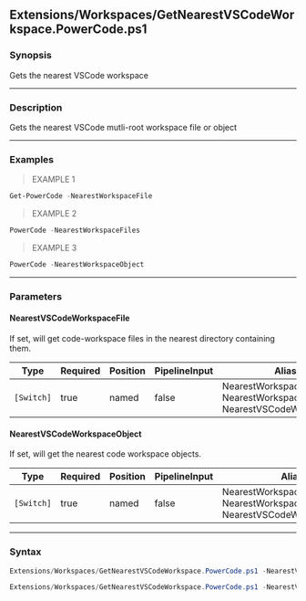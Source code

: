 Extensions/Workspaces/GetNearestVSCodeWorkspace.PowerCode.ps1
-------------------------------------------------------------




### Synopsis
Gets the nearest VSCode workspace



---


### Description

Gets the nearest VSCode mutli-root workspace file or object



---


### Examples
> EXAMPLE 1

```PowerShell
Get-PowerCode -NearestWorkspaceFile
```
> EXAMPLE 2

```PowerShell
PowerCode -NearestWorkspaceFiles
```
> EXAMPLE 3

```PowerShell
PowerCode -NearestWorkspaceObject
```


---


### Parameters
#### **NearestVSCodeWorkspaceFile**

If set, will get code-workspace files in the nearest directory containing them.






|Type      |Required|Position|PipelineInput|Aliases                                                                       |
|----------|--------|--------|-------------|------------------------------------------------------------------------------|
|`[Switch]`|true    |named   |false        |NearestWorkspaceFile<br/>NearestWorkspaceFiles<br/>NearestVSCodeWorkspaceFiles|



#### **NearestVSCodeWorkspaceObject**

If set, will get the nearest code workspace objects.






|Type      |Required|Position|PipelineInput|Aliases                                                                             |
|----------|--------|--------|-------------|------------------------------------------------------------------------------------|
|`[Switch]`|true    |named   |false        |NearestWorkspaceObject<br/>NearestWorkspaceObjects<br/>NearestVSCodeWorkspaceObjects|





---


### Syntax
```PowerShell
Extensions/Workspaces/GetNearestVSCodeWorkspace.PowerCode.ps1 -NearestVSCodeWorkspaceFile [<CommonParameters>]
```
```PowerShell
Extensions/Workspaces/GetNearestVSCodeWorkspace.PowerCode.ps1 -NearestVSCodeWorkspaceObject [<CommonParameters>]
```
